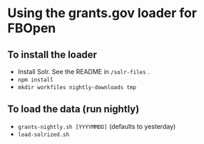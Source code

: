 # Using the grants.gov loader for FBOpen

## To install the loader
* Install Solr. See the README in `/solr-files` .
* `npm install`
* `mkdir workfiles nightly-downloads tmp`

## To load the data (run nightly)
* `grants-nightly.sh [YYYYMMDD]` (defaults to yesterday)
* `load-solrized.sh`

